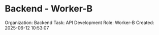 # Backend - Worker-B

Organization: Backend
Task: API Development
Role: Worker-B
Created: 2025-06-12 10:53:07
